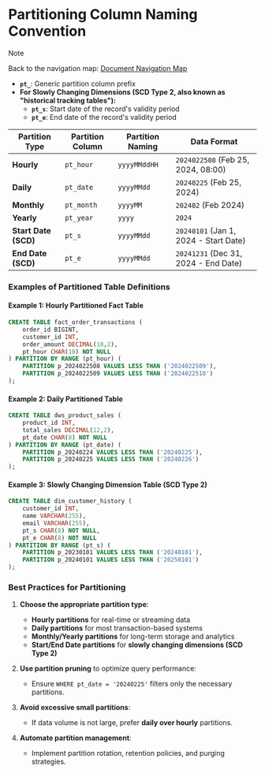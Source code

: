 # **Partitioning Column Naming Convention**

> [!NOTE]
> Back to the navigation map: [Document Navigation Map](../../../README.md)

- **`pt_`**: Generic partition column prefix
- **For Slowly Changing Dimensions (SCD Type 2, also known as "historical tracking tables"):**
    - **`pt_s`**: Start date of the record's validity period
    - **`pt_e`**: End date of the record's validity period

| **Partition Type** | **Partition Column** | **Partition Naming** | **Data Format** |
| --- | --- | --- | --- |
| **Hourly** | `pt_hour` | `yyyyMMddHH` | `2024022508` (Feb 25, 2024, 08:00) |
| **Daily** | `pt_date` | `yyyyMMdd` | `20240225` (Feb 25, 2024) |
| **Monthly** | `pt_month` | `yyyyMM` | `202402` (Feb 2024) |
| **Yearly** | `pt_year` | `yyyy` | `2024` |
| **Start Date (SCD)** | `pt_s` | `yyyyMMdd` | `20240101` (Jan 1, 2024 - Start Date) |
| **End Date (SCD)** | `pt_e` | `yyyyMMdd` | `20241231` (Dec 31, 2024 - End Date) |

### **Examples of Partitioned Table Definitions**

#### **Example 1: Hourly Partitioned Fact Table**

```sql
CREATE TABLE fact_order_transactions (
    order_id BIGINT,
    customer_id INT,
    order_amount DECIMAL(10,2),
    pt_hour CHAR(10) NOT NULL
) PARTITION BY RANGE (pt_hour) (
    PARTITION p_2024022508 VALUES LESS THAN ('2024022509'),
    PARTITION p_2024022509 VALUES LESS THAN ('2024022510')
);

```

#### **Example 2: Daily Partitioned Table**

```sql
CREATE TABLE dws_product_sales (
    product_id INT,
    total_sales DECIMAL(12,2),
    pt_date CHAR(8) NOT NULL
) PARTITION BY RANGE (pt_date) (
    PARTITION p_20240224 VALUES LESS THAN ('20240225'),
    PARTITION p_20240225 VALUES LESS THAN ('20240226')
);

```

#### **Example 3: Slowly Changing Dimension Table (SCD Type 2)**

```sql
CREATE TABLE dim_customer_history (
    customer_id INT,
    name VARCHAR(255),
    email VARCHAR(255),
    pt_s CHAR(8) NOT NULL,
    pt_e CHAR(8) NOT NULL
) PARTITION BY RANGE (pt_s) (
    PARTITION p_20230101 VALUES LESS THAN ('20240101'),
    PARTITION p_20240101 VALUES LESS THAN ('20250101')
);
```

### **Best Practices for Partitioning**

1. **Choose the appropriate partition type**:
    - **Hourly partitions** for real-time or streaming data
    - **Daily partitions** for most transaction-based systems
    - **Monthly/Yearly partitions** for long-term storage and analytics
    - **Start/End Date partitions** for **slowly changing dimensions (SCD Type 2)**
  
2. **Use partition pruning** to optimize query performance:
    - Ensure `WHERE pt_date = '20240225'` filters only the necessary partitions.
  
3. **Avoid excessive small partitions**:
    - If data volume is not large, prefer **daily over hourly** partitions.
  
4. **Automate partition management**:
    - Implement partition rotation, retention policies, and purging strategies.